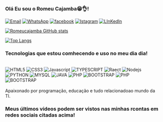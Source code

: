 
### Olá Eu sou o Romeu Cajamba😁👌!

[![Email](https://img.shields.io/badge/Gmail-D14836?style=for-the-badge&logo=gmail&logoColor=white)](https://mail.google.com/mail/?tab=rm&ogbl)
[![WhatsApp](https://img.shields.io/badge/WhatsApp-25D366?style=for-the-badge&logo=whatsapp&logoColor=white)](https://wa.me/qr/Y2CFHXIUQLULO1)
[![facebook](https://img.shields.io/badge/Facebook-1877F2?style=for-the-badge&logo=facebook&logoColor=whit)](https://www.facebook.com/romeucajamba.cajamba)
[![Istagram](https://img.shields.io/badge/Instagram-E4405F?style=for-the-badge&logo=instagram&logoColor=white)](https://www.instagram.com/romeu_cajamba/)
[![LInKedIn](https://img.shields.io/badge/LinkedIn-0077B5?style=for-the-badge&logo=linkedin&logoColor=white)](https://www.LinKedIn.com/romeuCajamba/)

[![Romeucajamba GitHub stats](https://github-readme-stats.vercel.app/api?username=romeucajamba&show_icons=true&theme=radical)]()

[![Top Langs](https://github-readme-stats.vercel.app/api/top-langs/?username=romeucajamba)](https://github.com/romeucajamba/github=readme-stats)

### Tecnologias que estou comhecendo e uso no meu dia dia!
<div style="display: inline_block"><br/>
<img alingn="center" alt="HTML5" src="https://img.shields.io/badge/HTML5-E34F26?style=for-the-badge&logo=html5&logoColor=white"/>
<img alingn="center" alt="CSS3" src="https://img.shields.io/badge/CSS-239120?&style=for-the-badge&logo=css3&logoColor=white"/>
<img alingn="center" alt="Javascript" src="https://img.shields.io/badge/JavaScript-F7DF1E?style=for-the-badge&logo=javascript&logoColor=black"/>
<img alingn="center" alt="TYPESCRIPT" src="https://img.shields.io/badge/TypeScript-007ACC?style=for-the-badge&logo=typescript&logoColor=white">
<img alingn="center" alt="Raect" src="https://img.shields.io/badge/React-20232A?style=for-the-badge&logo=react&logoColor=61DAFB"/>
<img alingn="center" alt="Nodejs" src="https://img.shields.io/badge/Node.js-43853D?style=for-the-badge&logo=node.js&logoColor=white"/>
<img alingn="center" alt="PYTHON" src="https://img.shields.io/badge/Python-3776AB?style=for-the-badge&logo=python&logoColor=white"/>
<img alingn="center" alt="MYSQL" src="https://img.shields.io/badge/MySQL-00000F?style=for-the-badge&logo=mysql&logoColor=white"/>
<img alingn="center" alt="JAVA" src="https://img.shields.io/badge/Java-ED8B00?style=for-the-badge&logo=java&logoColor=white"/>
<img alingn="center" alt="PHP" src="https://img.shields.io/badge/PHP-777BB4?style=for-the-badge&logo=php&logoColor=white"/>
<img alingn="center" alt="BOOTSTRAP" src="https://img.shields.io/badge/Bootstrap-563D7C?style=for-the-badge&logo=bootstrap&logoColor=white"/>
<img alingn="center" alt="PHP" src="https://img.shields.io/badge/PHP-777BB4?style=for-the-badge&logo=php&logoColor=white"/>
<img alingn="center" alt="BOOTSTRAP" src="https://img.shields.io/badge/C-00599C?style=for-the-badge&logo=c&logoColor=white"/>
</div><br/>
Apaixonado por programação, educação e tudo relacionadoao mundo da TI. 

### Meus últimos vídeos podem ser vistos nas minhas rcontas em redes sociais citadas acima!

